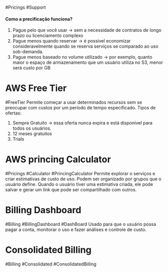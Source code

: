 #Pricings #Support 
#### Como a precificação funciona?
1. Pague pelo que você usar -> sem a necessidade de contratos de longo prazo ou licenciamento complexo
2. Pague menos quando reservar -> é possível economizar consideravelmente quando se reserva serviços se comparado ao uso sob-demanda.
3. Pague menos baseado no volume utilizado -> por exemplo, quanto maior o espaço de armazenamento que um usuário utiliza no S3, menor será custo por GB

# AWS Free Tier
#FreeTier
Permite começar a usar determinados recursos sem se preocupar com custos por um período de tempo especificado.
Tipos de ofertas:
1. Sempre Gratuito -> essa oferta nunca expira e está disponível para todos os usuários. 
2. 12 meses gratuitos
3. Trials


# AWS princing Calculator
#Pricings #Calculator #PrincingCalculator
Permite explorar o serviços e criar estimativas de custo de uso. Podem ser organizado por grupos que o usuário define. 
Quando o usuário tiver uma estimativa criada, ele pode salvar e gerar um link que pode ser compartilhado com outros.


# Billing Dashboard
#Billing #BillingDashboard #DashBoard 
Usado para que o usuário possa pagar a conta, monitorar o uso e fazer análises e controle de custo. 


# Consolidated Billing
#Billing #Consolidated #ConsolidatedBilling 

